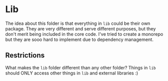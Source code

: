# Lib
The idea about this folder is that everything in `lib` could be their own package. They are very different and serve different purposes, but they don't merit being included in the core code. I've tried to create a monorepo but they are sooo hard to implement due to dependency management.

## Restrictions
What makes the `lib` folder different than any other folder? Things in `lib` should ONLY access other things in `lib` and external libraries :)
